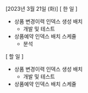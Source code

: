 [2023년 3월 21일 (화)]
[ 한 일 ]
*  상품 변경이력 인덱스 생성 배치 
    * 개발 및 테스트 
*  상품예약 인덱스 배치 스케쥴
    * 분석 

[ 할 일 ]
*  상품 변경이력 인덱스 생성 배치 
    * 개발 및 테스트 
*  상품예약 인덱스 배치 스케쥴

